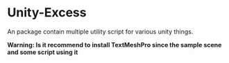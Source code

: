 # Unity-Excess
 An package contain multiple utility script for various unity things.
 
 <b>Warning: Is it recommend to install TextMeshPro since the sample scene and some script using it</b>
